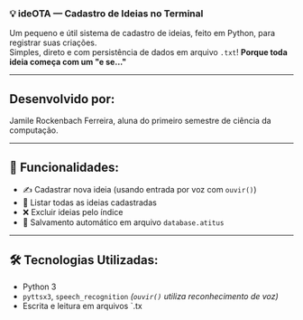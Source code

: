 ### 💡 ideOTA — Cadastro de Ideias no Terminal

Um pequeno e útil sistema de cadastro de ideias, feito em Python, para registrar suas criações.   
Simples, direto e com persistência de dados em arquivo `.txt`!
**Porque toda ideia começa com um "e se..."**

---

## Desenvolvido por:

Jamile Rockenbach Ferreira, aluna do primeiro semestre de ciência da computação.

---

## 🧠 Funcionalidades:

- ✍️ Cadastrar nova ideia (usando entrada por voz com `ouvir()`)
- 📜 Listar todas as ideias cadastradas
- ❌ Excluir ideias pelo índice
- 💾 Salvamento automático em arquivo `database.atitus`

---

## 🛠️ Tecnologias Utilizadas:

- Python 3
- `pyttsx3`, `speech_recognition` *(`ouvir()` utiliza reconhecimento de voz)*
- Escrita e leitura em arquivos `.tx

